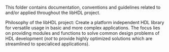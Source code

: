 This folder contains documentation, conventions and guidelines related to
and/or applied throughout the libHDL project.

Philosophy of the libHDL project:
Create a platform independent HDL library for versatile usage in basic and
more complex applications. The focus lies on providing modules and functions
to solve common design problems of HDL development (_not_ to provide
highly optimized solutions which are streamlined to specialiced applications).

